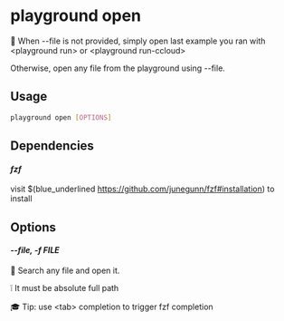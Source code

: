 # playground open

👐 When --file is not provided, simply open last example you ran with \<playground run\> or \<playground run-ccloud\>  
  
Otherwise, open any file from the playground using --file.

## Usage

```bash
playground open [OPTIONS]
```

## Dependencies

#### *fzf*

visit $(blue_underlined https://github.com/junegunn/fzf#installation) to install

## Options

#### *--file, -f FILE*

🔎 Search any file and open it.  
  
❕ It must be absolute full path  
  
🎓 Tip: use \<tab\> completion to trigger fzf completion


